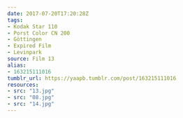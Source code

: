 ```yaml
---
date: 2017-07-20T17:20:28Z
tags:
- Kodak Star 110
- Porst Color CN 200
- Göttingen
- Expired Film
- Levinpark
source: Film 13
alias:
- 163215111016
tumblr_url: https://yaapb.tumblr.com/post/163215111016
resources:
- src: "13.jpg"
- src: "08.jpg"
- src: "14.jpg"
---
```

